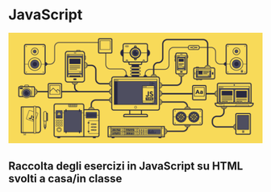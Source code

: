 # JavaScript
![](javascript.gif)

## Raccolta degli esercizi in JavaScript su HTML svolti a casa/in classe
